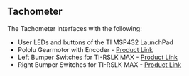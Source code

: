 ## Tachometer
The Tachometer interfaces with the following:

* User LEDs and buttons of the TI MSP432 LaunchPad
* Pololu Gearmotor with Encoder - [Product Link](https://www.pololu.com/product/3675)
* Left Bumper Switches for TI-RSLK MAX - [Product Link](https://www.pololu.com/product/3673)
* Right Bumper Switches for TI-RSLK MAX - [Product Link](https://www.pololu.com/product/3674)
